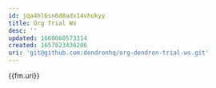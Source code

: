 ```yaml
---
id: jqa4hl6sn6d8adx14vhukyy
title: Org Trial Ws
desc: ''
updated: 1660060573314
created: 1657823436206
uri: 'git@github.com:dendronhq/org-dendron-trial-ws.git'
---
```


{{fm.uri}}